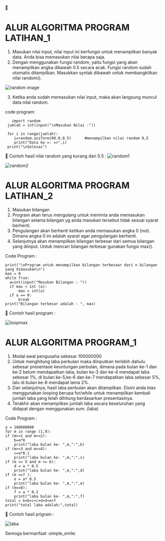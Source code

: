 

  # ALUR ALGORITMA PROGRAM LATIHAN_1

1.	Masukan nilai input, nilai input ini berfungsi untuk menampilkan banyak data. Anda bisa memasukan nilai berapa saja.
2.	Dengan menggunakan fungsi random, yaitu fungsi yang akan menampilkan angka dibawah 0.5 secara acak. Fungsi random sudah otomatis ditampilkan. Masukkan syntak dibawah untuk membangkitkan nilai random().

![random image](https://user-images.githubusercontent.com/57025775/68372088-c4549b00-0172-11ea-815c-4cc82a8f5f3d.jpg) 

3.	Ketika anda sudah memasukan nilai input, maka akan langsung muncul data nilai random.

  code program:
  
       import random
     jumlah = int(input("\nMasukan Nilai :"))

     for i in range(jumlah):
        i=random.uniform(00.0,0.5)      #menampilkan nilai random 0,5
        print("Data ke =: =>",i)
     print("\nSelesai")
     
     
	Contoh hasil nilai random yang kurang dari 0.5 :
![random1](https://user-images.githubusercontent.com/57025775/68374257-1c8d9c00-0177-11ea-843e-7f6475a49875.jpg)

![random2](https://user-images.githubusercontent.com/57025775/68374536-a6d60000-0177-11ea-97df-d853d190a2ba.jpg)

  


 # ALUR ALGORITMA PROGRAM LATIHAN_2

1.	Masukan bilangan
2.	Program akan terus mengulang untuk meminta anda memasukan bilangan selama bilangan yg anda masukan tersebut tidak sesuai syarat berhenti.
3.	Pengulangan akan berhenti ketikan anda memasukan angka 0 (nol). Dimana angka 0 ini adalah syarat agar pengulangan berhenti.
4.	Selanjutnya akan menampilkan bilangan terbesar dari semua bilangan yang diinput. Untuk mencari bilangan terbesar gunakan fungsi max().

  Code Program :
  
    print("\nProgram untuk menampilkan bilangan terbesaar dari n bilangan yang dimasukan\n")
    max = 0
    while True:
      a=int(input("Masukan Bilangan : "))
      if max < int (a):
          max = int(a)
      if a == 0:
          break
    print("Bilangan terbesar adalah : ", max)

	Contoh hasil program :

![loopmax](https://user-images.githubusercontent.com/57025775/68372266-18f81600-0173-11ea-94ba-ef009f43fc8e.jpg) 

  

  # ALUR ALGORITMA PROGRAM_1

1.	Modal awal pengusaha sebesar 100000000
2.	Untuk menghitung laba perbulan maka diinputkan terlebih dahulu sebesar presentase keuntungan perbulan, dimana pada bulan ke-1 dan ke-2 belum mendapatkan laba, bulan ke-3 dan ke-4 mendapat laba sebesar 1%, di bulan ke-5,ke-6 dan ke-7 mendapatkan laba sebesar 5%, lalu di bulan ke-8 mendapat lama 2%.
3.	Dan selanjutnya, hasil laba perbulan akan ditampilkan. Disini anda bias menggunakan looping berupa for/while untuk menampilkan kembali jumlah laba yang telah dihitung berdasarkan presentasinya.
4.	Terakhir akan menampilkan jumlah laba secara keseluruhan yang didapat dengan menggunakan sum .(laba)

  Code Program :
  
    a = 100000000
    for m in range (1,9):
    if (m>=1 and m<=2): 
        b=a*0
        print("laba bulan ke- ",m,":",b)
    if (m>=3 and m<=4):
        c=a*0.1
        print("laba bulan ke- ",m,":",c)
    if (m >= 5 and m <= 6):
        d = a * 0.5
        print("laba bulan ke- ",m,":",d)
    if (m ==7 ):
        e = a* 0.5
        print("laba bulan ke- ",m,":",e)
    if (m==8):
        f = a * 0.2
        print("laba bulan ke- ",m,":",f)
    total = b+b+c+c+d+d+e+f
    print("total laba adalah:",total)


	Contoh hasil prigram :

![laba](https://user-images.githubusercontent.com/57025775/68372376-493fb480-0173-11ea-8f1a-10cb12d40f43.jpg) 


Semoga bermanfaat :simple_smile:
